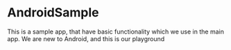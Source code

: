 # AndroidSample
This is a sample app, that have basic functionality which we use in the main app. We are new to Android, and this is our playground
